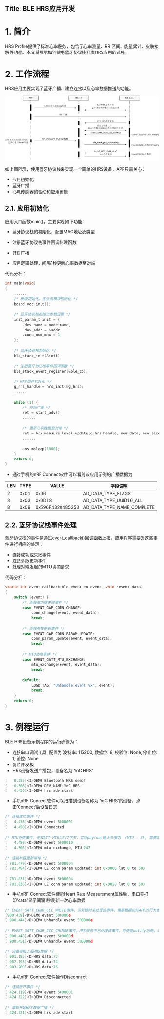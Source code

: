 Title:  BLE HRS应用开发
---

# 1. 简介

HRS Profile提供了标准心率服务，包含了心率测量、RR 区间、能量累计、皮肤接触等功能。本文将展示如何使用蓝牙协议栈开发HRS应用的过程。

# 2. 工作流程

HRS应用主要实现了蓝牙广播、建立连接以及心率数据推送的功能。

![交互流程图](./readme/assets/hrs_procedure.png)

如上图所示，使用蓝牙协议栈来实现一个简单的HRS设备，APP只需关心：

- 应用初始化
- 蓝牙广播
- 心电传感器的驱动和应用逻辑

## 2.1. 应用初始化

应用入口函数main()，主要实现如下功能：

- 蓝牙协议栈的初始化，配置MAC地址及类型

- 注册蓝牙协议栈事件回调处理函数

- 开启广播

- 应用逻辑处理，间隔1秒更新心率数据至对端


代码分析：

```c
int main(void)
{
	......
    /* 板级初始化，各业务模块初始化 */
    board_yoc_init();
    
	/* 蓝牙协议栈初始化参数设置 */
    init_param_t init = {
        .dev_name = node_name,
        .dev_addr = &addr,
        .conn_num_max = 1,
    };
    
    /* 蓝牙协议栈初始化 */
    ble_stack_init(&init);

    /* 注册蓝牙协议栈事件回调函数 */
    ble_stack_event_register(&ble_cb);

    /* HRS组件初始化 */
    g_hrs_handle = hrs_init(&g_hrs);
	......

    while (1) {
        /* 开始广播 */
        ret = start_adv();           
		......
            
        /* 更新心率数据至对端 */
        ret = hrs_measure_level_update(g_hrs_handle, mea_data, mea_size);
		......
            
        aos_msleep(1000);
    }
    return 0;
}
```

- 通过手机的nRF Connect软件可以看到该应用示例的广播数据为

| LEN  | TYPE | VALUE            | 字段说明                   |
| ---- | ---- | ---------------- | -------------------------- |
| 2    | 0x01 | 0x06             | AD_DATA_TYPE_FLAGS         |
| 3    | 0x03 | 0x0D18           | AD_DATA_TYPE_UUID16_ALL    |
| 8    | 0x09 | 0x596F4320485253 | AD_DATA_TYPE_NAME_COMPLETE |

## 2.2. 蓝牙协议栈事件处理

蓝牙协议栈的事件是通过event_callback()回调函数上报，应用程序需要对这些事件进行相应的处理：

- 连接成功或失败事件
- 连接参数更新事件
- 处理对端发起的MTU协商请求

代码分析：

```c
static int event_callback(ble_event_en event, void *event_data)
{
    switch (event) {
        /* 连接成功或失败事件 */
        case EVENT_GAP_CONN_CHANGE:
            conn_change(event, event_data);
            break;
            
        /* 连接参数更新事件 */
        case EVENT_GAP_CONN_PARAM_UPDATE:
            conn_param_update(event, event_data);
            break;
            
        /* MTU协商事件 */
        case EVENT_GATT_MTU_EXCHANGE:
            mtu_exchange(event, event_data);
            break;

        default:
            LOGD(TAG, "Unhandle event %x", event);
            break;
    }
    return 0;
}
```

# 3. 例程运行

BLE HRS设备示例程序的运行步骤为：

- 连接串口调试工具, 配置为
  波特率: 115200, 数据位: 8, 校验位: None, 停止位: 1, 流控: None
- 复位开发板
- HRS设备发送广播包，设备名为'YoC HRS'

```c
[   0.255]<I>DEMO Bluetooth HRS demo!
[   0.306]<I>DEMO DEV_NAME:YoC HRS
[   0.436]<I>DEMO hrs adv start!
```

- 手机nRF Connect软件可以扫描到设备名称为'YoC HRS'的设备，点击’Connect‘后设备日志

```c
/* 连接成功事件 */
[   4.436]<D>DEMO event 5000001
[   4.450]<I>DEMO Connected

/* MTU协商事件，更改ATT MTU为247字节，实际payload最大长度为  (MTU - 3), 需要减去3字节HEAD长度 */
[   4.489]<D>DEMO event 5000010
[   4.506]<I>DEMO mtu exchange, MTU 247

/* 连接参数更新事件 */
[ 781.479]<D>DEMO event 5000004
[ 781.484]<I>DEMO LE conn param updated: int 0x0006 lat 0 to 500

[ 781.831]<D>DEMO event 5000004
[ 781.836]<I>DEMO LE conn param updated: int 0x0028 lat 0 to 500
```

- 手机nRF Connect软件使能Heart Rate Measurement属性后，串口将打印'data'显示间隔1秒刷新一次心率数据

```c
/* EVENT_GATT_CHAR_CCC_WRITE事件，示例暂时未处理该事件，需要根据实际APP的行为做处理 */
[900.439]<D>DEMO event 500000e
[ 900.444]<D>DEMO Unhandle event 500000e

/* EVENT_GATT_CHAR_CCC_CHANGE事件，HRS服务中已处理该事件，将使能notify功能，这样，应用才能发送数据至Client */
[ 900.448]<D>DEMO event 500000d
[ 900.451]<D>DEMO Unhandle event 500000d

/* 设备模拟上报HRS数据 */
[ 901.185]<D>HRS data:73
[ 902.193]<D>HRS data:74
[ 903.200]<D>HRS data:75
```

- 手机nRF Connect软件操作Disconnect

```c
/* 连接断开事件 */
[ 424.119]<D>DEMO event 5000001
[ 424.122]<I>DEMO Disconnected

/* 重新开始HRS数据广播 */
[ 424.321]<I>DEMO hrs adv start!
```

